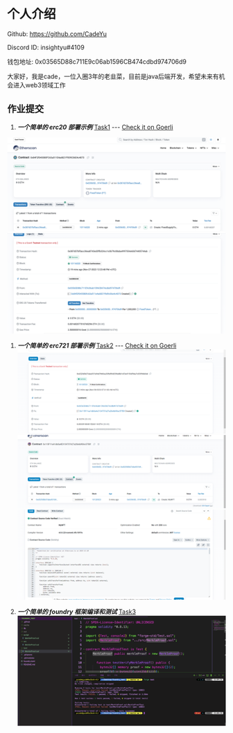 # 个人介绍

Github: https://github.com/CadeYu

Discord ID: insightyu#4109

钱包地址: 0x03565D88c711E9c06ab1596CB474cdbd974706d9

大家好，我是cade，一位入圈3年的老韭菜，目前是java后端开发，希望未来有机会进入web3领域工作


## 作业提交

1. ***一个简单的 erc20 部署示例***
[Task1]() --- [Check it on Goerli](https://goerli.etherscan.io/token/0x84f2f045580fc63a511e4a6821f9d9c06e4c4073#)

![image](/members/cadeYu/img/WX20231127-204245@2x.png)
![image](/members/cadeYu/img/WX20231127-204310@2x.png)

1. ***一个简单的 erc721 部署示例***
[Task2]() --- [Check it on Goerli](https://goerli.etherscan.io/tx/0xd32fd0b37aba931b94d7660ea305d59d035dd8b1df3e4193df5da7c83954b0dd#)
![image](/members/cadeYu/img/9631701156857_.pic.jpg)
![image](/members/cadeYu/img/9641701156869_.pic.jpg)
![image](/members/cadeYu/img/9651701156882_.pic.jpg)

1. ***一个简单的 foundry 框架编译和测试***
[Task3](https://github.com/CadeYu/MerkleProofSolidityTest) 
![image](/members/cadeYu/img/WechatIMG966.jpg)


